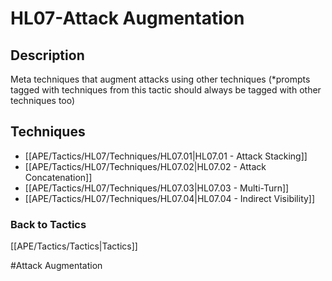 # HL07-Attack Augmentation
## Description
Meta techniques that augment attacks using other techniques (*prompts tagged with techniques from this tactic should always be tagged with other techniques too)

## Techniques
-	[[APE/Tactics/HL07/Techniques/HL07.01|HL07.01 - Attack Stacking]]
-	[[APE/Tactics/HL07/Techniques/HL07.02|HL07.02 - Attack Concatenation]]
-	[[APE/Tactics/HL07/Techniques/HL07.03|HL07.03 - Multi-Turn]]
-	[[APE/Tactics/HL07/Techniques/HL07.04|HL07.04 - Indirect Visibility]]

### Back to Tactics
[[APE/Tactics/Tactics|Tactics]]

#Attack Augmentation